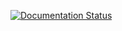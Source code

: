 [![Documentation Status](https://readthedocs.org/projects/docs/badge/?version=latest)](https://bucky.readthedocs.io/en/latest/)
